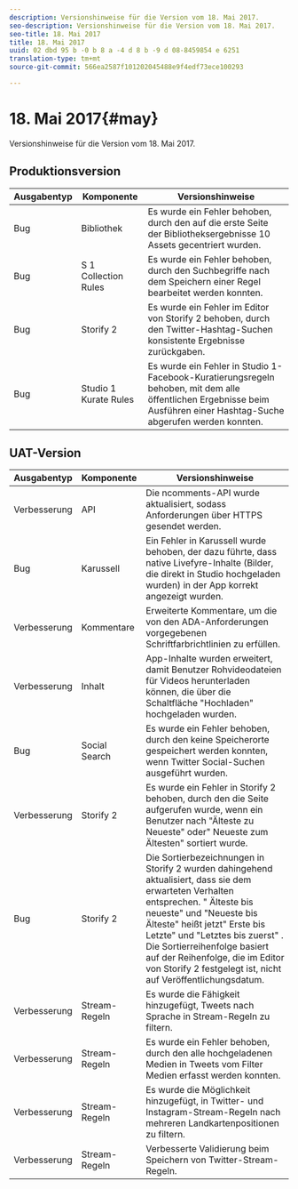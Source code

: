 ```yaml
---
description: Versionshinweise für die Version vom 18. Mai 2017.
seo-description: Versionshinweise für die Version vom 18. Mai 2017.
seo-title: 18. Mai 2017
title: 18. Mai 2017
uuid: 02 dbd 95 b -0 b 8 a -4 d 8 b -9 d 08-8459854 e 6251
translation-type: tm+mt
source-git-commit: 566ea2587f101202045488e9f4edf73ece100293

---
```



# 18. Mai 2017{#may}

Versionshinweise für die Version vom 18. Mai 2017.

## Produktionsversion

| **Ausgabentyp** | **Komponente** | **Versionshinweise** |
|---|---|---|
| Bug | Bibliothek | Es wurde ein Fehler behoben, durch den auf die erste Seite der Bibliotheksergebnisse 10 Assets gecentriert wurden. |
| Bug | S 1 Collection Rules | Es wurde ein Fehler behoben, durch den Suchbegriffe nach dem Speichern einer Regel bearbeitet werden konnten. |
| Bug | Storify 2 | Es wurde ein Fehler im Editor von Storify 2 behoben, durch den Twitter-Hashtag-Suchen konsistente Ergebnisse zurückgaben. |
| Bug | Studio 1 Kurate Rules | Es wurde ein Fehler in Studio 1-Facebook-Kuratierungsregeln behoben, mit dem alle öffentlichen Ergebnisse beim Ausführen einer Hashtag-Suche abgerufen werden konnten. |

## UAT-Version

| **Ausgabentyp** | **Komponente** | **Versionshinweise** |
|---|---|---|
| Verbesserung | API | Die ncomments-API wurde aktualisiert, sodass Anforderungen über HTTPS gesendet werden. |
| Bug | Karussell | Ein Fehler in Karussell wurde behoben, der dazu führte, dass native Livefyre-Inhalte (Bilder, die direkt in Studio hochgeladen wurden) in der App korrekt angezeigt wurden. |
| Verbesserung | Kommentare | Erweiterte Kommentare, um die von den ADA-Anforderungen vorgegebenen Schriftfarbrichtlinien zu erfüllen. |
| Verbesserung | Inhalt | App-Inhalte wurden erweitert, damit Benutzer Rohvideodateien für Videos herunterladen können, die über die Schaltfläche "Hochladen" hochgeladen wurden. |
| Bug | Social Search | Es wurde ein Fehler behoben, durch den keine Speicherorte gespeichert werden konnten, wenn Twitter Social-Suchen ausgeführt wurden. |
| Verbesserung | Storify 2 | Es wurde ein Fehler in Storify 2 behoben, durch den die Seite aufgerufen wurde, wenn ein Benutzer nach "Älteste zu Neueste" oder" Neueste zum Ältesten" sortiert wurde. |
| Bug | Storify 2 | Die Sortierbezeichnungen in Storify 2 wurden dahingehend aktualisiert, dass sie dem erwarteten Verhalten entsprechen. " Älteste bis neueste" und "Neueste bis Älteste" heißt jetzt" Erste bis Letzte" und "Letztes bis zuerst" . Die Sortierreihenfolge basiert auf der Reihenfolge, die im Editor von Storify 2 festgelegt ist, nicht auf Veröffentlichungsdatum. |
| Verbesserung | Stream-Regeln | Es wurde die Fähigkeit hinzugefügt, Tweets nach Sprache in Stream-Regeln zu filtern. |
| Verbesserung | Stream-Regeln | Es wurde ein Fehler behoben, durch den alle hochgeladenen Medien in Tweets vom Filter Medien erfasst werden konnten. |
| Verbesserung | Stream-Regeln | Es wurde die Möglichkeit hinzugefügt, in Twitter- und Instagram-Stream-Regeln nach mehreren Landkartenpositionen zu filtern. |
| Verbesserung | Stream-Regeln | Verbesserte Validierung beim Speichern von Twitter-Stream-Regeln. |

